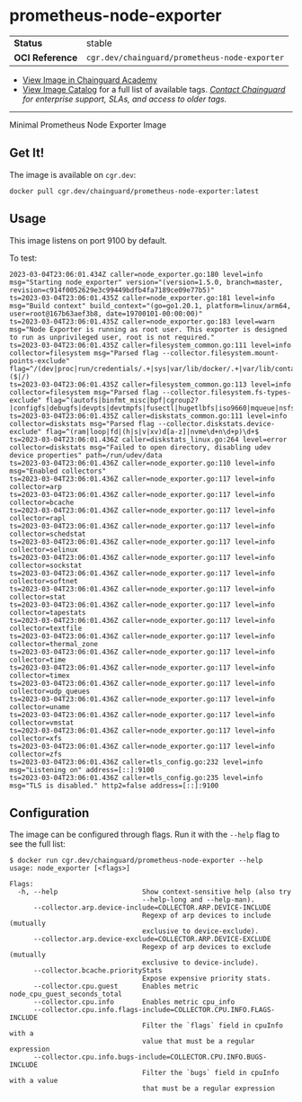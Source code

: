 <!--monopod:start-->
# prometheus-node-exporter
| | |
| - | - |
| **Status** | stable |
| **OCI Reference** | `cgr.dev/chainguard/prometheus-node-exporter` |


* [View Image in Chainguard Academy](https://edu.chainguard.dev/chainguard/chainguard-images/reference/prometheus-node-exporter/overview/)
* [View Image Catalog](https://console.enforce.dev/images/catalog) for a full list of available tags.
*[Contact Chainguard](https://www.chainguard.dev/chainguard-images) for enterprise support, SLAs, and access to older tags.*

---
<!--monopod:end-->

Minimal Prometheus Node Exporter Image

## Get It!

The image is available on `cgr.dev`:

```
docker pull cgr.dev/chainguard/prometheus-node-exporter:latest
```

## Usage

This image listens on port 9100 by default.

To test:

```shell
2023-03-04T23:06:01.434Z caller=node_exporter.go:180 level=info msg="Starting node_exporter" version="(version=1.5.0, branch=master, revision=c914f0052629e3c99449bdfb4fa7189ce09e77b5)"
ts=2023-03-04T23:06:01.435Z caller=node_exporter.go:181 level=info msg="Build context" build_context="(go=go1.20.1, platform=linux/arm64, user=root@167b63aef3b8, date=19700101-00:00:00)"
ts=2023-03-04T23:06:01.435Z caller=node_exporter.go:183 level=warn msg="Node Exporter is running as root user. This exporter is designed to run as unprivileged user, root is not required."
ts=2023-03-04T23:06:01.435Z caller=filesystem_common.go:111 level=info collector=filesystem msg="Parsed flag --collector.filesystem.mount-points-exclude" flag=^/(dev|proc|run/credentials/.+|sys|var/lib/docker/.+|var/lib/containers/storage/.+)($|/)
ts=2023-03-04T23:06:01.435Z caller=filesystem_common.go:113 level=info collector=filesystem msg="Parsed flag --collector.filesystem.fs-types-exclude" flag=^(autofs|binfmt_misc|bpf|cgroup2?|configfs|debugfs|devpts|devtmpfs|fusectl|hugetlbfs|iso9660|mqueue|nsfs|overlay|proc|procfs|pstore|rpc_pipefs|securityfs|selinuxfs|squashfs|sysfs|tracefs)$
ts=2023-03-04T23:06:01.435Z caller=diskstats_common.go:111 level=info collector=diskstats msg="Parsed flag --collector.diskstats.device-exclude" flag=^(ram|loop|fd|(h|s|v|xv)d[a-z]|nvme\d+n\d+p)\d+$
ts=2023-03-04T23:06:01.436Z caller=diskstats_linux.go:264 level=error collector=diskstats msg="Failed to open directory, disabling udev device properties" path=/run/udev/data
ts=2023-03-04T23:06:01.436Z caller=node_exporter.go:110 level=info msg="Enabled collectors"
ts=2023-03-04T23:06:01.436Z caller=node_exporter.go:117 level=info collector=arp
ts=2023-03-04T23:06:01.436Z caller=node_exporter.go:117 level=info collector=bcache
ts=2023-03-04T23:06:01.436Z caller=node_exporter.go:117 level=info collector=rapl
ts=2023-03-04T23:06:01.436Z caller=node_exporter.go:117 level=info collector=schedstat
ts=2023-03-04T23:06:01.436Z caller=node_exporter.go:117 level=info collector=selinux
ts=2023-03-04T23:06:01.436Z caller=node_exporter.go:117 level=info collector=sockstat
ts=2023-03-04T23:06:01.436Z caller=node_exporter.go:117 level=info collector=softnet
ts=2023-03-04T23:06:01.436Z caller=node_exporter.go:117 level=info collector=stat
ts=2023-03-04T23:06:01.436Z caller=node_exporter.go:117 level=info collector=tapestats
ts=2023-03-04T23:06:01.436Z caller=node_exporter.go:117 level=info collector=textfile
ts=2023-03-04T23:06:01.436Z caller=node_exporter.go:117 level=info collector=thermal_zone
ts=2023-03-04T23:06:01.436Z caller=node_exporter.go:117 level=info collector=time
ts=2023-03-04T23:06:01.436Z caller=node_exporter.go:117 level=info collector=timex
ts=2023-03-04T23:06:01.436Z caller=node_exporter.go:117 level=info collector=udp_queues
ts=2023-03-04T23:06:01.436Z caller=node_exporter.go:117 level=info collector=uname
ts=2023-03-04T23:06:01.436Z caller=node_exporter.go:117 level=info collector=vmstat
ts=2023-03-04T23:06:01.436Z caller=node_exporter.go:117 level=info collector=xfs
ts=2023-03-04T23:06:01.436Z caller=node_exporter.go:117 level=info collector=zfs
ts=2023-03-04T23:06:01.436Z caller=tls_config.go:232 level=info msg="Listening on" address=[::]:9100
ts=2023-03-04T23:06:01.436Z caller=tls_config.go:235 level=info msg="TLS is disabled." http2=false address=[::]:9100
```

## Configuration

The image can be configured through flags.
Run it with the `--help` flag to see the full list:

```shell
$ docker run cgr.dev/chainguard/prometheus-node-exporter --help
usage: node_exporter [<flags>]

Flags:
  -h, --help                     Show context-sensitive help (also try
                                 --help-long and --help-man).
      --collector.arp.device-include=COLLECTOR.ARP.DEVICE-INCLUDE
                                 Regexp of arp devices to include (mutually
                                 exclusive to device-exclude).
      --collector.arp.device-exclude=COLLECTOR.ARP.DEVICE-EXCLUDE
                                 Regexp of arp devices to exclude (mutually
                                 exclusive to device-include).
      --collector.bcache.priorityStats
                                 Expose expensive priority stats.
      --collector.cpu.guest      Enables metric node_cpu_guest_seconds_total
      --collector.cpu.info       Enables metric cpu_info
      --collector.cpu.info.flags-include=COLLECTOR.CPU.INFO.FLAGS-INCLUDE
                                 Filter the `flags` field in cpuInfo with a
                                 value that must be a regular expression
      --collector.cpu.info.bugs-include=COLLECTOR.CPU.INFO.BUGS-INCLUDE
                                 Filter the `bugs` field in cpuInfo with a value
                                 that must be a regular expression
```
